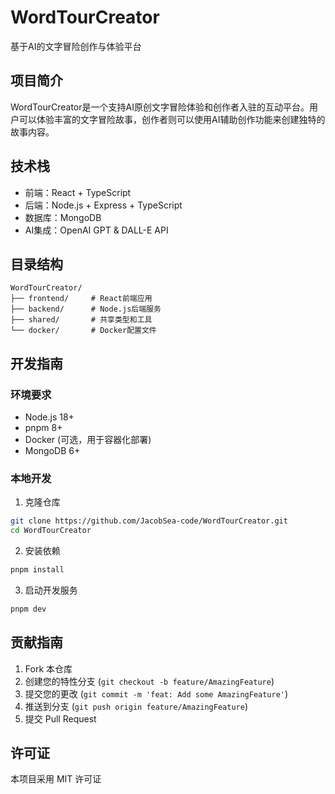 # WordTourCreator

基于AI的文字冒险创作与体验平台

## 项目简介

WordTourCreator是一个支持AI原创文字冒险体验和创作者入驻的互动平台。用户可以体验丰富的文字冒险故事，创作者则可以使用AI辅助创作功能来创建独特的故事内容。

## 技术栈

- 前端：React + TypeScript
- 后端：Node.js + Express + TypeScript
- 数据库：MongoDB
- AI集成：OpenAI GPT & DALL-E API

## 目录结构

```
WordTourCreator/
├── frontend/     # React前端应用
├── backend/      # Node.js后端服务
├── shared/       # 共享类型和工具
└── docker/       # Docker配置文件
```

## 开发指南

### 环境要求

- Node.js 18+
- pnpm 8+
- Docker (可选，用于容器化部署)
- MongoDB 6+

### 本地开发

1. 克隆仓库
```bash
git clone https://github.com/JacobSea-code/WordTourCreator.git
cd WordTourCreator
```

2. 安装依赖
```bash
pnpm install
```

3. 启动开发服务
```bash
pnpm dev
```

## 贡献指南

1. Fork 本仓库
2. 创建您的特性分支 (`git checkout -b feature/AmazingFeature`)
3. 提交您的更改 (`git commit -m 'feat: Add some AmazingFeature'`)
4. 推送到分支 (`git push origin feature/AmazingFeature`)
5. 提交 Pull Request

## 许可证

本项目采用 MIT 许可证
